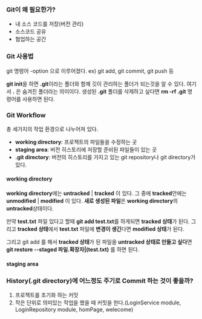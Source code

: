 ### Git이 왜 필요한가? 
- 내 소스 코드를 저장(버전 관리)
- 소스코드 공유
- 협업하는 공간

### Git 사용법
git 명령어 -option 으로 이루어졌다.
ex) git add, git commit, git push 등

**git init**을 하면 **.git**이라는 폴더와 함께 깃이 관리하는 폴더가 되는것을 알 수 있다.
여기서 **.** 은 숨겨진 폴더라는 의미이다. 생성된 **.git** 폴더를 삭제하고 싶다면 **rm -rf .git** 명령어를 사용하면 된다.

### Git Workflow
총 세가지의 작업 환경으로 나누어져 있다.
- **working directory**: 프로젝트의 파일들을 수정하는 곳
- **staging area**: 버전 히스토리에 저장할 준비된 파일들이 있는 곳
- **.git directory**: 버전의 히스토리를 가지고 있는 git repository나 git directory가 있다.

#### working directory
**working directory**에는 **untracked** | **tracked** 이 있다. 그 중에 **tracked**안에는 **unmodified** | **modified** 이 있다. **새로 생성된 파일**은 **working directory**의 **untracked**상태이다. 

만약 **test.txt** 파일 있다고 할때 **git add test.txt**를 하게되면 **tracked 상태**가 된다. 그리고 **tracked 상태**에서 **test.txt** 파일에 **변경이 생긴**다면 **modified 상태**가 된다. 

그리고 git add 를 해서 **tracked 상태**가 된 파일을 **untracked 상태로 만들고 싶다**면 **git restore --staged 파일.확장자|(test.txt)** 를 하면 된다.

#### staging area

### History(.git directory)에 어느정도 주기로 Commit 하는 것이 좋을까?
1. 프로젝트를 초기화 하는 커밋
2. 작은 단위로 의미있는 작업을 했을 때 커밋을 한다.(LoginService module, LoginRepository module, homPage, welecome)